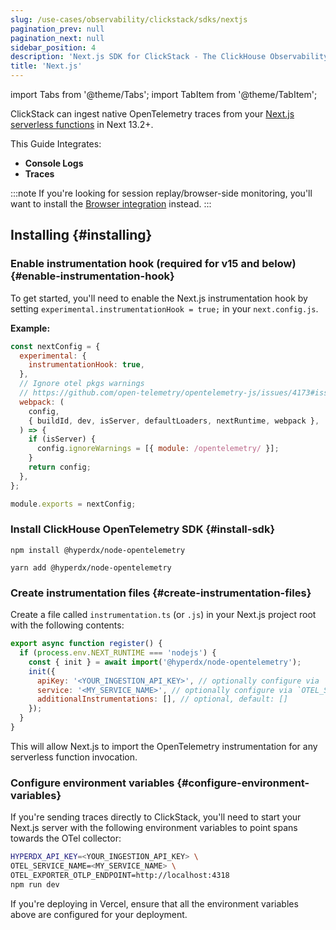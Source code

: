 ```yaml
---
slug: /use-cases/observability/clickstack/sdks/nextjs
pagination_prev: null
pagination_next: null
sidebar_position: 4
description: 'Next.js SDK for ClickStack - The ClickHouse Observability Stack'
title: 'Next.js'
---
```


import Tabs from '@theme/Tabs';
import TabItem from '@theme/TabItem';

ClickStack can ingest native OpenTelemetry traces from your
[Next.js serverless functions](https://nextjs.org/docs/pages/building-your-application/optimizing/open-telemetry#manual-opentelemetry-configuration)
in Next 13.2+.

This Guide Integrates:

- **Console Logs**
- **Traces**

:::note
If you're looking for session replay/browser-side monitoring, you'll want to install the [Browser integration](/use-cases/observability/clickstack/sdks/browser) instead.
:::

## Installing {#installing}

### Enable instrumentation hook (required for v15 and below) {#enable-instrumentation-hook}

To get started, you'll need to enable the Next.js instrumentation hook by setting `experimental.instrumentationHook = true;` in your `next.config.js`.

**Example:**

```javascript
const nextConfig = {
  experimental: {
    instrumentationHook: true,
  },
  // Ignore otel pkgs warnings 
  // https://github.com/open-telemetry/opentelemetry-js/issues/4173#issuecomment-1822938936
  webpack: (
    config,
    { buildId, dev, isServer, defaultLoaders, nextRuntime, webpack },
  ) => {
    if (isServer) {
      config.ignoreWarnings = [{ module: /opentelemetry/ }];
    }
    return config;
  },
};

module.exports = nextConfig;
```

### Install ClickHouse OpenTelemetry SDK {#install-sdk}

<Tabs groupId="npm">
<TabItem value="npm" label="NPM" default>

```shell 
npm install @hyperdx/node-opentelemetry 
```

</TabItem>
<TabItem value="yarn" label="Yarn" default>

```shell  
yarn add @hyperdx/node-opentelemetry 
```

</TabItem>
</Tabs>

### Create instrumentation files {#create-instrumentation-files}

Create a file called `instrumentation.ts` (or `.js`) in your Next.js project root with the following contents:

```javascript
export async function register() {
  if (process.env.NEXT_RUNTIME === 'nodejs') {
    const { init } = await import('@hyperdx/node-opentelemetry');
    init({
      apiKey: '<YOUR_INGESTION_API_KEY>', // optionally configure via `HYPERDX_API_KEY` env var
      service: '<MY_SERVICE_NAME>', // optionally configure via `OTEL_SERVICE_NAME` env var
      additionalInstrumentations: [], // optional, default: []
    });
  }
}
```

This will allow Next.js to import the OpenTelemetry instrumentation for any serverless function invocation.


### Configure environment variables {#configure-environment-variables}

If you're sending traces directly to ClickStack, you'll need to start your Next.js
server with the following environment variables to point spans towards the OTel collector:

```sh copy
HYPERDX_API_KEY=<YOUR_INGESTION_API_KEY> \
OTEL_SERVICE_NAME=<MY_SERVICE_NAME> \
OTEL_EXPORTER_OTLP_ENDPOINT=http://localhost:4318
npm run dev
```

If you're deploying in Vercel, ensure that all the environment variables above are configured
for your deployment.
